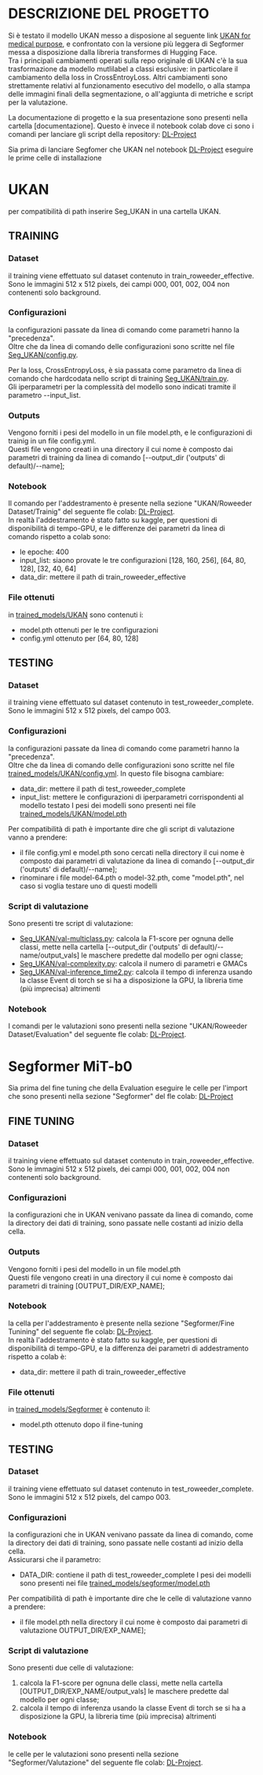 # DESCRIZIONE DEL PROGETTO
Si è testato il modello UKAN messo a disposione al seguente link [UKAN for medical purpose](https://github.com/CUHK-AIM-Group/U-KAN.git), e confrontato con la versione più leggera di Segformer messa a disposizione dalla libreria transformes di Hugging Face.<br>
Tra i principali cambiamenti operati sulla repo originale di UKAN c'è la sua trasformazione da modello mutlilabel a classi esclusive: in particolare il cambiamento della loss in CrossEntroyLoss.
Altri cambiamenti sono strettamente relativi al funzionamento esecutivo del modello, o alla stampa delle immagini finali della segmentazione, o all'aggiunta di metriche e script per la valutazione.

La documentazione di progetto e la sua presentazione sono presenti nella cartella [documentazione].
Questo è invece il notebook colab dove ci sono i comandi per lanciare gli script della repository: [DL-Project](https://colab.research.google.com/drive/1_q9pZcAzU3vpXVue3c7ehwbQIbVJ2MqW?usp=sharing)

Sia prima di lanciare Segfomer che UKAN nel notebook [DL-Project](https://colab.research.google.com/drive/1_q9pZcAzU3vpXVue3c7ehwbQIbVJ2MqW?usp=sharing) eseguire le prime celle di installazione
# UKAN
per compatibilità di path inserire Seg_UKAN in una cartella UKAN.
## TRAINING
### Dataset
il training viene effettuato sul dataset contenuto in train_roweeder_effective.<br>
Sono le immagini 512 x 512 pixels, dei campi 000, 001, 002, 004 non contenenti solo background.
### Configurazioni
la configurazioni passate da linea di comando come parametri hanno la "precedenza". <br>
Oltre che da linea di comando delle configurazioni sono scritte nel file [Seg_UKAN/config.py]().

Per la loss, CrossEntropyLoss, è sia passata come parametro da linea di comando che hardcodata nello script di training [Seg_UKAN/train.py](). <br>
Gli iperparametri per la complessità del modello sono indicati tramite il parametro --input_list.
### Outputs
Vengono forniti i pesi del modello in un file model.pth, e le configurazioni di trainig in un file config.yml.<br>
Questi file vengono creati in una directory il cui nome è composto dai parametri di training da linea di comando [--output_dir ('outputs' di default)/--name];
### Notebook
Il comando per l'addestramento è presente nella sezione "UKAN/Roweeder Dataset/Trainig" del seguente fle colab: [DL-Project](https://colab.research.google.com/drive/1_q9pZcAzU3vpXVue3c7ehwbQIbVJ2MqW?usp=sharing).<br>
In realtà l'addestramento è stato fatto su kaggle, per questioni di disponibilità di tempo-GPU, e le differenze dei parametri da linea di comando rispetto a colab sono:
- le epoche: 400
- input_list: siaono provate le tre configurazioni [128, 160, 256], [64, 80, 128], [32, 40, 64]
- data_dir: mettere il path di train_roweeder_effective
### File ottenuti
in [trained_models/UKAN]() sono contenuti i:
- model.pth ottenuti per le tre configurazioni
- config.yml ottenuto per [64, 80, 128]
## TESTING
### Dataset
il training viene effettuato sul dataset contenuto in test_roweeder_complete.<br>
Sono le immagini 512 x 512 pixels, del campo 003.
### Configurazioni
la configurazioni passate da linea di comando come parametri hanno la "precedenza". <br>
Oltre che da linea di comando delle configurazioni sono scritte nel file [trained_models/UKAN/config.yml](). In questo file bisogna cambiare:
- data_dir: mettere il path di test_roweeder_complete
- input_list: mettere le configurazioni di iperparametri corrispondenti al modello testato
I pesi dei modelli sono presenti nei file [trained_models/UKAN/model.pth]()

Per compatibilità di path è importante dire che gli script di valutazione vanno a prendere:
-  il file config.yml e model.pth sono cercati nella directory il cui nome è composto dai parametri di valutazione da linea di comando [--output_dir ('outputs' di default)/--name];
-  rinominare i file model-64.pth o model-32.pth, come "model.pth", nel caso si voglia testare uno di questi modelli
### Script di valutazione
Sono presenti tre script di valutazione:
- [Seg_UKAN/val-multiclass.py](): calcola la F1-score per ognuna delle classi, mette nella cartella [--output_dir ('outputs' di default)/--name/output_vals] le maschere predette dal modello per ogni classe;
- [Seg_UKAN/val-complexity.py](): calcola il numero di parametri e GMACs
- [Seg_UKAN/val-inference_time2.py](): calcola il tempo di inferenza usando la classe Event di torch se si ha a disposizione la GPU, la libreria time (più imprecisa) altrimenti
### Notebook
I comandi per le valutazioni sono presenti nella sezione "UKAN/Roweeder Dataset/Evaluation" del seguente fle colab: [DL-Project](https://colab.research.google.com/drive/1_q9pZcAzU3vpXVue3c7ehwbQIbVJ2MqW?usp=sharing).<br>

# Segformer MiT-b0
Sia prima del fine tuning che della Evaluation eseguire le celle per l'import che sono presenti nella sezione "Segformer" del fle colab: [DL-Project](https://colab.research.google.com/drive/1_q9pZcAzU3vpXVue3c7ehwbQIbVJ2MqW?usp=sharing)
## FINE TUNING
### Dataset
il training viene effettuato sul dataset contenuto in train_roweeder_effective.<br>
Sono le immagini 512 x 512 pixels, dei campi 000, 001, 002, 004 non contenenti solo background.
### Configurazioni
la configurazioni che in UKAN venivano passate da linea di comando, come la directory dei dati di training, sono passate nelle costanti ad inizio della cella.<br>
### Outputs
Vengono forniti i pesi del modello in un file model.pth<br>
Questi file vengono creati in una directory il cui nome è composto dai parametri di training [OUTPUT_DIR/EXP_NAME];
### Notebook
la cella per l'addestramento è presente nella sezione "Segformer/Fine Tunining" del seguente fle colab: [DL-Project](https://colab.research.google.com/drive/1_q9pZcAzU3vpXVue3c7ehwbQIbVJ2MqW?usp=sharing).<br>
In realtà l'addestramento è stato fatto su kaggle, per questioni di disponibilità di tempo-GPU, e la differenza dei parametri di addestramento rispetto a colab è:
- data_dir: mettere il path di train_roweeder_effective
### File ottenuti
in [trained_models/Segformer]() è contenuto il:
- model.pth ottenuto dopo il fine-tuning
## TESTING
### Dataset
il training viene effettuato sul dataset contenuto in test_roweeder_complete.<br>
Sono le immagini 512 x 512 pixels, del campo 003.
### Configurazioni
la configurazioni che in UKAN venivano passate da linea di comando, come la directory dei dati di training, sono passate nelle costanti ad inizio della cella.<br>
Assicurarsi che il parametro:
- DATA_DIR: contiene il path di test_roweeder_complete
I pesi dei modelli sono presenti nei file [trained_models/segformer/model.pth]()

Per compatibilità di path è importante dire che le celle di valutazione vanno a prendere:
-  il file model.pth nella directory il cui nome è composto dai parametri di valutazione OUTPUT_DIR/EXP_NAME];
### Script di valutazione
Sono presenti due celle di valutazione:
1. calcola la F1-score per ognuna delle classi, mette nella cartella [OUTPUT_DIR/EXP_NAME/output_vals] le maschere predette dal modello per ogni classe;
2. calcola il tempo di inferenza usando la classe Event di torch se si ha a disposizione la GPU, la libreria time (più imprecisa) altrimenti
### Notebook
le celle per le valutazioni sono presenti nella sezione "Segformer/Valutazione" del seguente fle colab: [DL-Project](https://colab.research.google.com/drive/1_q9pZcAzU3vpXVue3c7ehwbQIbVJ2MqW?usp=sharing).<br>
